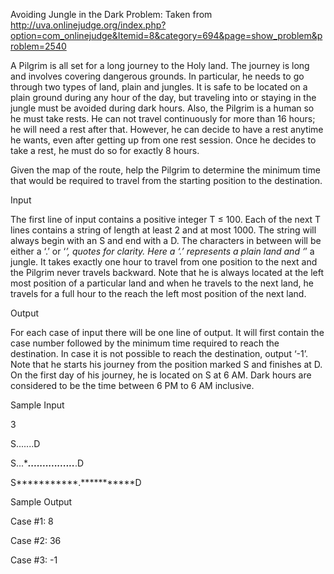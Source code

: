 Avoiding Jungle in the Dark Problem:
Taken from http://uva.onlinejudge.org/index.php?option=com_onlinejudge&Itemid=8&category=694&page=show_problem&problem=2540

A Pilgrim is all set for a long journey to the Holy land. The journey is long and involves covering
dangerous grounds. In particular, he needs to go through two types of land, plain and jungles. It is
safe to be located on a plain ground during any hour of the day, but traveling into or staying in the
jungle must be avoided during dark hours. Also, the Pilgrim is a human so he must take rests. He can
not travel continuously for more than 16 hours; he will need a rest after that. However, he can decide
to have a rest anytime he wants, even after getting up from one rest session. Once he decides to take
a rest, he must do so for exactly 8 hours.

Given the map of the route, help the Pilgrim to determine the minimum time that would be required
to travel from the starting position to the destination.


Input

The first line of input contains a positive integer T ≤ 100. Each of the next T lines contains a string
of length at least 2 and at most 1000. The string will always begin with an S and end with a D. The
characters in between will be either a ‘.’ or ‘*’, quotes for clarity. Here a ‘.’ represents a plain land
and ‘*’ a jungle. It takes exactly one hour to travel from one position to the next and the Pilgrim
never travels backward. Note that he is always located at the left most position of a particular land
and when he travels to the next land, he travels for a full hour to the reach the left most position of
the next land.


Output

For each case of input there will be one line of output. It will first contain the case number followed by
the minimum time required to reach the destination. In case it is not possible to reach the destination,
output ‘-1’. Note that he starts his journey from the position marked S and finishes at D. On the first
day of his journey, he is located on S at 6 AM. Dark hours are considered to be the time between 6
PM to 6 AM inclusive.


Sample Input

3

S.......D

S...****................***.D

S***********.***********D


Sample Output

Case #1: 8

Case #2: 36

Case #3: -1

